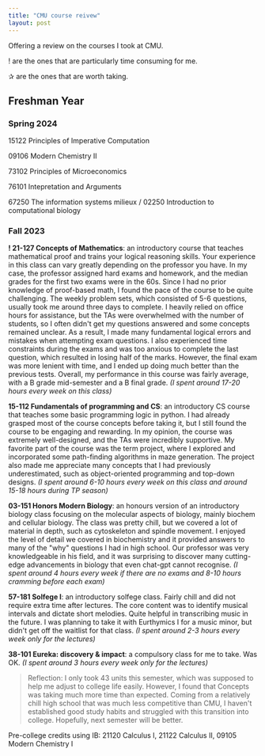 ```yaml
---
title: "CMU course reivew"
layout: post
---
```


Offering a review on the courses I took at CMU.

! are the ones that are particularly time consuming for me.

✰ are the ones that are worth taking.

## Freshman Year

### Spring 2024 

15122 Principles of Imperative Computation 

09106 Modern Chemistry II

73102 Principles of Microeconomics

76101 Intepretation and Arguments

67250 The information systems milieux / 02250 Introduction to computational biology


### Fall 2023

**! 21-127 Concepts of Mathematics**: an introductory course that teaches mathematical proof and trains your logical reasoning skills. Your experience in this class can vary greatly depending on the professor you have. In my case, the professor assigned hard exams and homework, and the median grades for the first two exams were in the 60s. Since I had no prior knowledge of proof-based math, I found the pace of the course to be quite challenging. The weekly problem sets, which consisted of 5-6 questions, usually took me around three days to complete. I heavily relied on office hours for assistance, but the TAs were overwhelmed with the number of students, so I often didn't get my questions answered and some concepts remained unclear. As a result, I made many fundamental logical errors and mistakes when attempting exam questions. I also experienced time constraints during the exams and was too anxious to complete the last question, which resulted in losing half of the marks. However, the final exam was more lenient with time, and I ended up doing much better than the previous tests. Overall, my performance in this course was fairly average, with a B grade mid-semester and a B final grade.
_(I spent around 17-20 hours every week on this class)_

**15-112 Fundamentals of programming and CS**: an introductory CS course that teaches some basic programming logic in python. I had already grasped most of the course concepts before taking it, but I still found the course to be engaging and rewarding. In my opinion, the course was extremely well-designed, and the TAs were incredibly supportive. My favorite part of the course was the term project, where I explored and incorporated some path-finding algorithms in maze generation. The project also made me appreciate many concepts that I had previously underestimated, such as object-oriented programming and top-down designs.
_(I spent around 6-10 hours every week on this class and around 15-18 hours during TP season)_

**03-151 Honors Modern Biology**: an honours version of an introductory biology class focusing on the molecular aspects of biology, mainly biochem and cellular biology. The class was pretty chill, but we covered a lot of material in depth, such as cytoskeleton and spindle movement. I enjoyed the level of detail we covered in biochemistry and it provided answers to many of the "why" questions I had in high school. Our professor was very knowledgeable in his field, and it was surprising to discover many cutting-edge advancements in biology that even chat-gpt cannot recognise.
_(I spent around 4 hours every week if there are no exams and 8-10 hours cramming before each exam)_

**57-181 Solfege I**: an introductory solfege class. Fairly chill and did not require extra time after lectures. The core content was to identify musical intervals and dictate short melodies. Quite helpful in transcribing music in the future. I was planning to take it with Eurthymics I for a music minor, but didn't get off the waitlist for that class.
_(I spent around 2-3 hours every week only for the lectures)_

**38-101 Eureka: discovery & impact**: a compulsory class for me to take. Was OK. 
_(I spent around 3 hours every week only for the lectures)_

> Reflection: I only took 43 units this semester, which was supposed to help me adjust to college life easily. However, I found that Concepts was taking much more time than expected. Coming from a relatively chill high school that was much less competitive than CMU, I haven't established good study habits and struggled with this transition into college. Hopefully, next semester will be better. 




Pre-college credits using IB: 21120 Calculus I, 21122 Calculus II, 09105 Modern Chemistry I 
